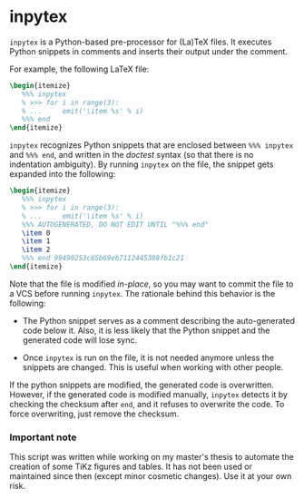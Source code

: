 inpytex
=======

`inpytex` is a Python-based pre-processor for (La)TeX files. It
executes Python snippets in comments and inserts their output under
the comment. 

For example, the following LaTeX file:

```latex
\begin{itemize}
   %%% inpytex
   % >>> for i in range(3):
   % ...     emit('\item %s' % i)
   %%% end
\end{itemize}
```

`inpytex` recognizes Python snippets that are enclosed between `%%%
inpytex` and `%%% end`, and written in the _doctest_ syntax (so that
there is no indentation ambiguity). By running `inpytex` on the file,
the snippet gets expanded into the following:

```latex
\begin{itemize}
   %%% inpytex
   % >>> for i in range(3):
   % ...     emit('\item %s' % i)
   %%% AUTOGENERATED, DO NOT EDIT UNTIL "%%% end"
   \item 0
   \item 1
   \item 2
   %%% end 99490253c65b69eb7112445388fb1c21
\end{itemize}
```

Note that the file is modified *in-place*, so you may want to commit
the file to a VCS before running `inpytex`. The rationale behind this
behavior is the following:

* The Python snippet serves as a comment describing the auto-generated
  code below it. Also, it is less likely that the Python snippet and
  the generated code will lose sync.
  
* Once `inpytex` is run on the file, it is not needed anymore unless
  the snippets are changed. This is useful when working with other
  people.

If the python snippets are modified, the generated code is
overwritten. However, if the generated code is modified manually,
`inpytex` detects it by checking the checksum after `end`, and it
refuses to overwrite the code. To force overwriting, just remove the
checksum.


### Important note ###

This script was written while working on my master's thesis to
automate the creation of some TiKz figures and tables. It has not been
used or maintained since then (except minor cosmetic changes). Use it
at your own risk.


